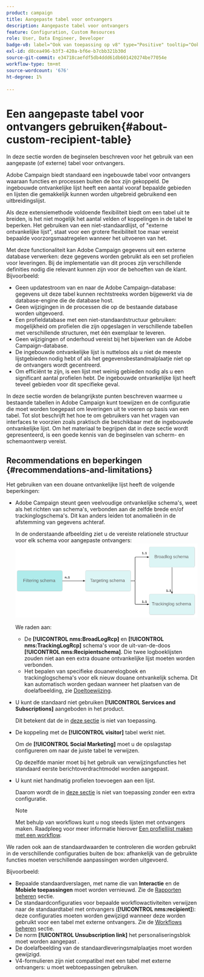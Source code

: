 ```yaml
---
product: campaign
title: Aangepaste tabel voor ontvangers
description: Aangepaste tabel voor ontvangers
feature: Configuration, Custom Resources
role: User, Data Engineer, Developer
badge-v8: label="Ook van toepassing op v8" type="Positive" tooltip="Ook van toepassing op campagne v8"
exl-id: d8cea496-b3f3-420a-bf6e-b7cbb321b30d
source-git-commit: e34718caefdf5db4ddd61db601420274be77054e
workflow-type: tm+mt
source-wordcount: '676'
ht-degree: 1%

---
```


# Een aangepaste tabel voor ontvangers gebruiken{#about-custom-recipient-table}

In deze sectie worden de beginselen beschreven voor het gebruik van een aangepaste (of externe) tabel voor ontvangers.

Adobe Campaign biedt standaard een ingebouwde tabel voor ontvangers waaraan functies en processen buiten de box zijn gekoppeld. De ingebouwde ontvankelijke lijst heeft een aantal vooraf bepaalde gebieden en lijsten die gemakkelijk kunnen worden uitgebreid gebruikend een uitbreidingslijst.

Als deze extensiemethode voldoende flexibiliteit biedt om een tabel uit te breiden, is het niet mogelijk het aantal velden of koppelingen in de tabel te beperken. Het gebruiken van een niet-standaardlijst, of &quot;externe ontvankelijke lijst&quot;, staat voor een grotere flexibiliteit toe maar vereist bepaalde voorzorgsmaatregelen wanneer het uitvoeren van het.

Met deze functionaliteit kan Adobe Campaign gegevens uit een externe database verwerken: deze gegevens worden gebruikt als een set profielen voor leveringen. Bij de implementatie van dit proces zijn verschillende definities nodig die relevant kunnen zijn voor de behoeften van de klant. Bijvoorbeeld:

* Geen updatestroom van en naar de Adobe Campaign-database: gegevens uit deze tabel kunnen rechtstreeks worden bijgewerkt via de database-engine die de database host.
* Geen wijzigingen in de processen die op de bestaande database worden uitgevoerd.
* Een profieldatabase met een niet-standaardstructuur gebruiken: mogelijkheid om profielen die zijn opgeslagen in verschillende tabellen met verschillende structuren, met één exemplaar te leveren.
* Geen wijzigingen of onderhoud vereist bij het bijwerken van de Adobe Campaign-database.
* De ingebouwde ontvankelijke lijst is nutteloos als u niet de meeste lijstgebieden nodig hebt of als het gegevensbestandmalplaatje niet op de ontvangers wordt gecentreerd.
* Om efficiënt te zijn, is een lijst met weinig gebieden nodig als u een significant aantal profielen hebt. De ingebouwde ontvankelijke lijst heeft teveel gebieden voor dit specifieke geval.

In deze sectie worden de belangrijkste punten beschreven waarmee u bestaande tabellen in Adobe Campaign kunt toewijzen en de configuratie die moet worden toegepast om leveringen uit te voeren op basis van een tabel. Tot slot beschrijft het hoe te om gebruikers van het vragen van interfaces te voorzien zoals praktisch die beschikbaar met de ingebouwde ontvankelijke lijst. Om het materiaal te begrijpen dat in deze sectie wordt gepresenteerd, is een goede kennis van de beginselen van scherm- en schemaontwerp vereist.

## Recommendations en beperkingen {#recommendations-and-limitations}

Het gebruiken van een douane ontvankelijke lijst heeft de volgende beperkingen:

* Adobe Campaign steunt geen veelvoudige ontvankelijke schema&#39;s, weet als het richten van schema&#39;s, verbonden aan de zelfde brede en/of trackinglogschema&#39;s. Dit kan anders leiden tot anomalieën in de afstemming van gegevens achteraf.

  In de onderstaande afbeelding ziet u de vereiste relationele structuur voor elk schema voor aangepaste ontvangers:
  ![](assets/custom_recipient_limitation.png)

  We raden aan:

   * De **[!UICONTROL nms:BroadLogRcp]** en **[!UICONTROL nms:TrackingLogRcp]** schema&#39;s voor de uit-van-de-doos **[!UICONTROL nms:Recipientschema]**. Die twee logboeklijsten zouden niet aan een extra douane ontvankelijke lijst moeten worden verbonden.
   * Het bepalen van specifieke douanerelogboek en trackinglogschema&#39;s voor elk nieuw douane ontvankelijk schema. Dit kan automatisch worden gedaan wanneer het plaatsen van de doelafbeelding, zie [Doeltoewijzing](../../configuration/using/target-mapping.md).

* U kunt de standaard niet gebruiken **[!UICONTROL Services and Subscriptions]** aangeboden in het product.

  Dit betekent dat de in [deze sectie](../../delivery/using/managing-subscriptions.md) is niet van toepassing.

* De koppeling met de **[!UICONTROL visitor]** tabel werkt niet.

  Om de **[!UICONTROL Social Marketing]** moet u de opslagstap configureren om naar de juiste tabel te verwijzen.

  Op dezelfde manier moet bij het gebruik van verwijzingsfuncties het standaard eerste berichtoverdrachtmodel worden aangepast.

* U kunt niet handmatig profielen toevoegen aan een lijst.

  Daarom wordt de in [deze sectie](../../platform/using/creating-and-managing-lists.md) is niet van toepassing zonder een extra configuratie.

  >[!NOTE]
  >
  >Met behulp van workflows kunt u nog steeds lijsten met ontvangers maken. Raadpleeg voor meer informatie hierover [Een profiellijst maken met een workflow](../../configuration/using/creating-a-profile-list-with-a-workflow.md).

We raden ook aan de standaardwaarden te controleren die worden gebruikt in de verschillende configuraties buiten de box: afhankelijk van de gebruikte functies moeten verschillende aanpassingen worden uitgevoerd.

Bijvoorbeeld:

* Bepaalde standaardverslagen, met name die van **Interactie** en de **Mobiele toepassingen** moet worden vernieuwd. Zie de [Rapporten beheren](../../configuration/using/managing-reports.md) sectie.
* De standaardconfiguraties voor bepaalde workflowactiviteiten verwijzen naar de standaardtabel met ontvangers (**[!UICONTROL nms:recipient]**): deze configuraties moeten worden gewijzigd wanneer deze worden gebruikt voor een tabel met externe ontvangers. Zie de [Workflows beheren](../../configuration/using/managing-workflows.md) sectie.
* De norm **[!UICONTROL Unsubscription link]** het personaliseringsblok moet worden aangepast .
* De doelafbeelding van de standaardleveringsmalplaatjes moet worden gewijzigd.
* V4-formulieren zijn niet compatibel met een tabel met externe ontvangers: u moet webtoepassingen gebruiken.
